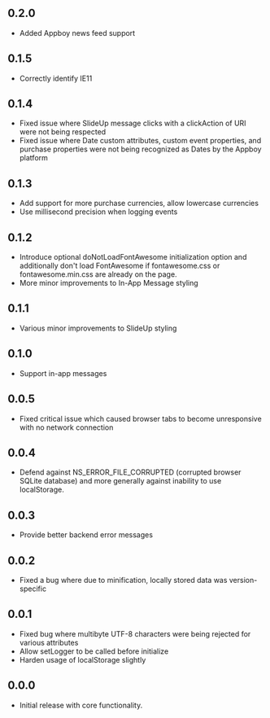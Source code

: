 ## 0.2.0
  - Added Appboy news feed support

## 0.1.5
  - Correctly identify IE11

## 0.1.4
  - Fixed issue where SlideUp message clicks with a clickAction of URI were not being respected
  - Fixed issue where Date custom attributes, custom event properties, and purchase properties were not being recognized as Dates by the Appboy platform

## 0.1.3
  - Add support for more purchase currencies, allow lowercase currencies
  - Use millisecond precision when logging events

## 0.1.2
  - Introduce optional doNotLoadFontAwesome initialization option and additionally don't load FontAwesome if fontawesome.css or fontawesome.min.css are already on the page.
  - More minor improvements to In-App Message styling

## 0.1.1
  - Various minor improvements to SlideUp styling

## 0.1.0
  - Support in-app messages

## 0.0.5
  - Fixed critical issue which caused browser tabs to become unresponsive with no network connection

## 0.0.4
  - Defend against NS_ERROR_FILE_CORRUPTED (corrupted browser SQLite database) and more generally against inability to use localStorage.

## 0.0.3
  - Provide better backend error messages

## 0.0.2
  - Fixed a bug where due to minification, locally stored data was version-specific

## 0.0.1
  - Fixed bug where multibyte UTF-8 characters were being rejected for various attributes
  - Allow setLogger to be called before initialize
  - Harden usage of localStorage slightly

## 0.0.0
  - Initial release with core functionality.
